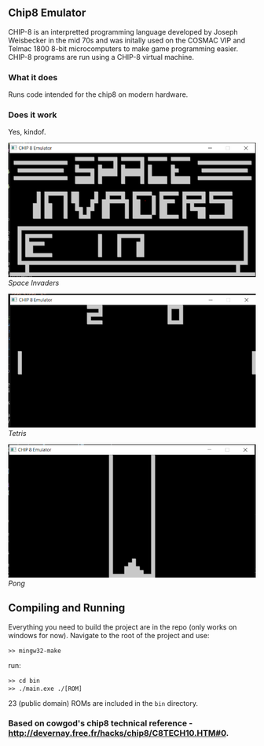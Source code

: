 ## Chip8 Emulator

CHIP-8 is an interpretted programming language developed by Joseph Weisbecker in the mid 70s and was initally used on the COSMAC VIP and Telmac 1800 8-bit microcomputers to make game programming easier. CHIP-8 programs are run using a CHIP-8 virtual machine.

### What it does

Runs code intended for the chip8 on modern hardware.

### Does it work

Yes, kindof.

![Invaders](https://github.com/Cinder-Binder/Chip8Emulator/blob/master/screenshots/Invaders.PNG)\
*Space Invaders*

![Tetris](https://github.com/Cinder-Binder/Chip8Emulator/blob/master/screenshots/Pong.PNG)\
 *Tetris*

![Pong](https://github.com/Cinder-Binder/Chip8Emulator/blob/master/screenshots/Tetris.PNG)\
                                         *Pong*



## Compiling and Running

Everything you need to build the project are in the repo (only works on windows for now).
Navigate to the root of the project and use:
```
>> mingw32-make 
```

run:
```
>> cd bin
>> ./main.exe ./[ROM]
```
23 (public domain) ROMs are included in the `bin` directory.


### Based on cowgod's chip8 technical reference - http://devernay.free.fr/hacks/chip8/C8TECH10.HTM#0.





